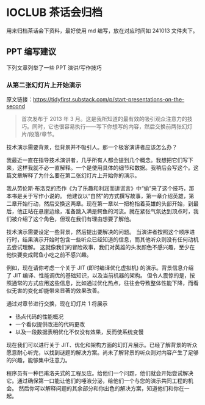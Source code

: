 # IOCLUB 茶话会归档

用来归档茶话会下资料，最好使用 md 编写，放在对应时间如 241013 文件夹下。

## PPT 编写建议

下列文章列举了一些 PPT 演讲/写作技巧

### 从第二张幻灯片上开始演示

原文链接：<https://tidyfirst.substack.com/p/start-presentations-on-the-second>

> 首次发布于 2013 年 3 月。这是我所知道的最有效的吸引观众注意力的技巧。同时，它也很容易执行——写下你想写的内容，然后交换前两张幻灯片/段落/章节。

技术演示需要背景，但背景并不吸引人。那一个极客演讲者应该怎么办？

我最近一直在指导技术演讲者，几乎所有人都会提到几个概念。我想把它们写下来，这样我就不必一直解释。一个是使用具体的细节和数据。我稍后会写这个。这篇文章解释了为什么要在第二张幻灯片上开始你的演示。

我从劳伦斯·布洛克的杰作《为了乐趣和利润而讲谎言》中“偷”来了这个技巧，那本书是关于写作小说的。
他建议以“自然”的方式撰写故事，第一章介绍英雄，第二章开始行动，然后交换这两章。现在第一章以一把枪指着英雄的头部开始，到最后，他正站在悬崖边缘，准备跳入满是鳄鱼的河流。就在紧张气氛达到顶点时，我们被介绍了这个角色，但现在我们有理由想要了解他。

技术演示需要设定一些背景，然后提出要解决的问题。
当演讲者按照这个顺序进行时，结果演示开始时包含一些听众已经知道的信息，而其他听众则没有任何动机去尝试理解。
这就像我们的冒险故事，我们对英雄的头发颜色不感兴趣，至少在他快要变成鳄鱼小吃之前不感兴趣。

例如，现在请你考虑一个关于 JIT (即时编译优化虚拟机) 的演示。背景信息介绍了 JIT 编译、性能调优的基础知识，以及当前机器的架构。
但令人震惊的是，按照通常的方式应用这些信息，比如通过优化热点，往往会导致整体性能下降，而看似无害的变化却能带来显著的效果改善。

通过对章节进行交换，现在幻灯片 1 将展示

- 热点代码的性能概况
- 一个看似提供改进的代码更改
- 以及一段数据表明优化不仅没有效果，反而使系统变慢

现在我们可以进行关于 JIT、优化和架构方面的幻灯片展示。已经了解背景的听众愿意耐心听完，以找到谜题的解决方案。尚未了解背景的听众则对内容产生了足够的兴趣，能够集中注意力。

程序员有一种巴甫洛夫式的工程反应。给他们一个问题，他们就会开始尝试解决它。通过确保第一口能让他们的唾液分泌，给他们一个与您的演示共同工程的机会。
然后你可以解释问题的其余部分和你出色的解决方案，知道他们和你在一起。
